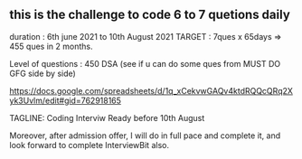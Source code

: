 ## this is the challenge to code 6 to 7 quetions daily
duration : 6th june 2021 to 10th August 2021
TARGET : 7ques x 65days => 455 ques in 2 months.

Level of questions : 
450 DSA (see if u can do some ques from MUST DO GFG side by side)


https://docs.google.com/spreadsheets/d/1q_xCekvwGAQv4ktdRQQcQRq2Xyk3Uvlm/edit#gid=762918165

TAGLINE: Coding Interviw Ready before 10th August

Moreover, after admission offer, I will do in full pace and complete it, and look forward to complete  InterviewBit also.
